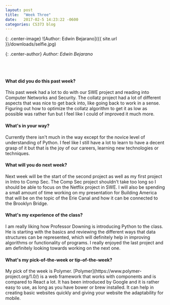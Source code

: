```yaml
---
layout: post
title:  "Week Three"
date:   2017-02-5 14:23:22 -0600
categories: CS373 blog
---
```

{: .center-image}
![Author: Edwin Bejarano]({{ site.url }}/downloads/selfie.jpg)

{: .center-author}
<i> Author: Edwin Bejarano</i>

<br /><br />
<h4><b>What did you do this past week?</b></h4>
This past week had a lot to do with our SWE project and reading into Computer Networks and Security. The collatz project had a lot of different aspects that was nice to get back into, like going back to work in a sense. Figuring out how to optimize the collatz algorithm to get it as low as possible was rather fun but I feel like I could of improved it much more.

<h4><b>What's in your way?</b></h4>
Currently there isn't much in the way except for the novice level of understanding of Python. I feel like I still have a lot to learn to have a decent grasp of it but that is the joy of our careers, learning new technologies or techniques.

<h4><b>What will you do next week?</b></h4>
Next week will be the start of the second project as well as my first project in Intro to Comp Sec. The Comp Sec project shouldn't take too long so I should be able to focus on the Netflix project in SWE. I will also be spending a small amount of time working on my presentation for Building America that will be on the topic of the Erie Canal and how it can be connected to the Brooklyn Bridge.

<h4><b>What's my experience of the class?</b></h4>
I am really liking how Professor Downing is introducing Python to the class. He is starting with the basics and reviewing the different ways that data structures can be represented, which will definitely help in improving algorithms or functionality of programs. I really enjoyed the last project and am definitely looking towards working on the next one.

<h4><b>What's my pick-of-the-week or tip-of-the-week?</b></h4>
My pick of the week is Polymer. [Polymer](https://www.polymer-project.org/1.0/) is a web framework that works with components and is compared to React a lot. It has been introduced by Google and it is rather easy to use, as long as you have bower or brew installed. It can help in creating basic websites quickly and giving your website the adaptability for mobile.

